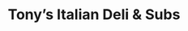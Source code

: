---
title: "Tony’s Italian Deli & Subs"
url: /chicago/tonys-italian-deli-und-subs/
shop: Feinkost
---
